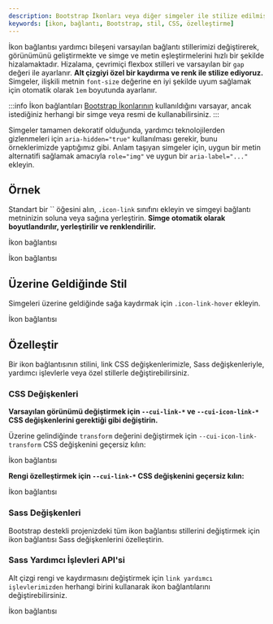 ```yaml
---
description: Bootstrap İkonları veya diğer simgeler ile stilize edilmiş köprüler hızlı bir şekilde oluşturun. Bu doküman, ikon bağlantılarının nasıl oluşturulacağına ve özelleştirileceğine dair detaylı bir rehber sunmaktadır.
keywords: [ikon, bağlantı, Bootstrap, stil, CSS, özelleştirme]
---
```


İkon bağlantısı yardımcı bileşeni varsayılan bağlantı stillerimizi değiştirerek, görünümünü geliştirmekte ve simge ve metin eşleştirmelerini hızlı bir şekilde hizalamaktadır. Hizalama, çevrimiçi flexbox stilleri ve varsayılan bir `gap` değeri ile ayarlanır. **Alt çizgiyi özel bir kaydırma ve renk ile stilize ediyoruz.** Simgeler, ilişkili metnin `font-size` değerine en iyi şekilde uyum sağlamak için otomatik olarak `1em` boyutunda ayarlanır.

:::info
İkon bağlantıları [Bootstrap İkonlarının](https://icons.getbootstrap.com) kullanıldığını varsayar, ancak istediğiniz herhangi bir simge veya resmi de kullanabilirsiniz.
:::


Simgeler tamamen dekoratif olduğunda, yardımcı teknolojilerden gizlenmeleri için `aria-hidden="true"` kullanılması gerekir, bunu örneklerimizde yaptığımız gibi. Anlam taşıyan simgeler için, uygun bir metin alternatifi sağlamak amacıyla `role="img"` ve uygun bir `aria-label="..."` ekleyin.
## Örnek

Standart bir `` öğesini alın, `.icon-link` sınıfını ekleyin ve simgeyi bağlantı metninizin soluna veya sağına yerleştirin. **Simge otomatik olarak boyutlandırılır, yerleştirilir ve renklendirilir.**

  
  İkon bağlantısı

  İkon bağlantısı
  

## Üzerine Geldiğinde Stil

Simgeleri üzerine geldiğinde sağa kaydırmak için `.icon-link-hover` ekleyin.

  İkon bağlantısı
  

## Özelleştir

Bir ikon bağlantısının stilini, link CSS değişkenlerimizle, Sass değişkenleriyle, yardımcı işlevlerle veya özel stillerle değiştirebilirsiniz.

### CSS Değişkenleri

**Varsayılan görünümü değiştirmek için `--cui-link-*` ve `--cui-icon-link-*` CSS değişkenlerini gerektiği gibi değiştirin.**

Üzerine gelindiğinde `transform` değerini değiştirmek için `--cui-icon-link-transform` CSS değişkenini geçersiz kılın:

  
  İkon bağlantısı

**Rengi özelleştirmek için `--cui-link-*` CSS değişkenini geçersiz kılın:**

  İkon bağlantısı
  

### Sass Değişkenleri

Bootstrap destekli projenizdeki tüm ikon bağlantısı stillerini değiştirmek için ikon bağlantısı Sass değişkenlerini özelleştirin.

### Sass Yardımcı İşlevleri API'si

Alt çizgi rengi ve kaydırmasını değiştirmek için `link yardımcı işlevlerimizden` herhangi birini kullanarak ikon bağlantılarını değiştirebilirsiniz.

  İkon bağlantısı
  

